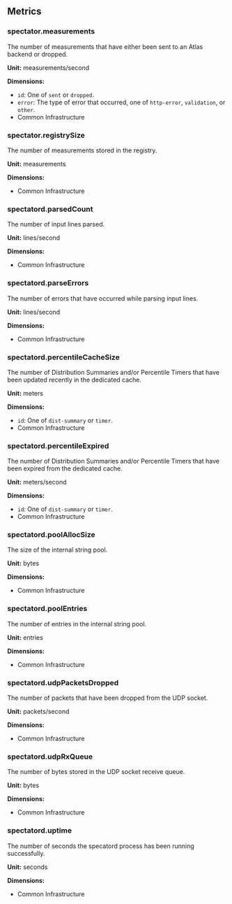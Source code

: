 ## Metrics

### spectator.measurements

The number of measurements that have either been sent to an Atlas backend or dropped.

**Unit:** measurements/second

**Dimensions:**

* `id`: One of `sent` or `dropped`.
* `error`: The type of error that occurred, one of `http-error`, `validation`, or `other`.
* Common Infrastructure

### spectator.registrySize

The number of measurements stored in the registry.

**Unit:** measurements

**Dimensions:**

* Common Infrastructure

### spectatord.parsedCount

The number of input lines parsed.

**Unit:** lines/second

**Dimensions:**

* Common Infrastructure

### spectatord.parseErrors

The number of errors that have occurred while parsing input lines.

**Unit:** lines/second

**Dimensions:**

* Common Infrastructure

### spectatord.percentileCacheSize

The number of Distribution Summaries and/or Percentile Timers that have been updated recently in
the dedicated cache.

**Unit:** meters

**Dimensions:**

* `id`: One of `dist-summary` or `timer`.
* Common Infrastructure

### spectatord.percentileExpired

The number of Distribution Summaries and/or Percentile Timers that have been expired from the
dedicated cache.

**Unit:** meters/second

**Dimensions:**

* `id`: One of `dist-summary` or `timer`.
* Common Infrastructure

### spectatord.poolAllocSize

The size of the internal string pool.

**Unit:** bytes

**Dimensions:**

* Common Infrastructure

### spectatord.poolEntries

The number of entries in the internal string pool.

**Unit:** entries

**Dimensions:**

* Common Infrastructure

### spectatord.udpPacketsDropped

The number of packets that have been dropped from the UDP socket.

**Unit:** packets/second

**Dimensions:**

* Common Infrastructure

### spectatord.udpRxQueue

The number of bytes stored in the UDP socket receive queue.

**Unit:** bytes

**Dimensions:**

* Common Infrastructure

### spectatord.uptime

The number of seconds the specatord process has been running successfully.

**Unit:** seconds

**Dimensions:**

* Common Infrastructure
